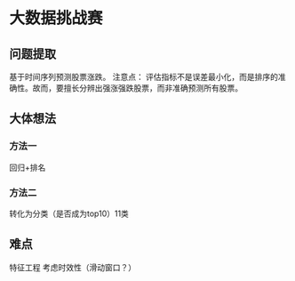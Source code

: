 
# 大数据挑战赛
## 问题提取
基于时间序列预测股票涨跌。
注意点：
评估指标不是误差最小化，而是排序的准确性。故而，要擅长分辨出强涨强跌股票，而非准确预测所有股票。

## 大体想法
### 方法一
回归+排名
### 方法二
转化为分类（是否成为top10）11类

## 难点
特征工程
考虑时效性（滑动窗口？）



